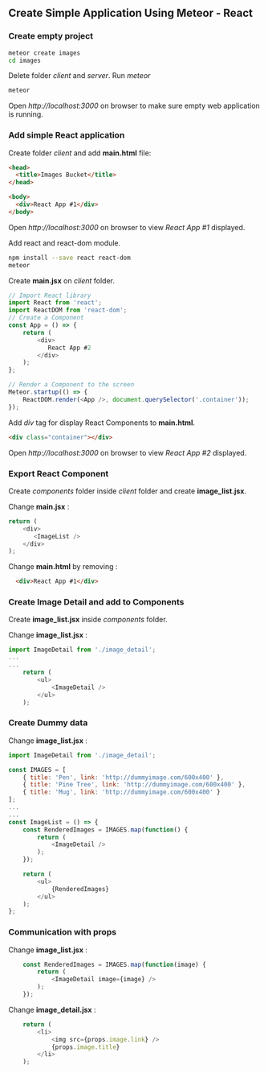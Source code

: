 ## Create Simple Application Using Meteor - React

### Create empty project  
```bash
meteor create images
cd images
```  
Delete folder _client_ and _server_. Run _meteor_
```bash
meteor
```
Open _http://localhost:3000_ on browser to make sure empty web application is running.

### Add simple React application  
Create folder _client_ and add **main.html** file:
```html
<head>
  <title>Images Bucket</title>
</head>

<body>
  <div>React App #1</div>
</body>
```
 Open _http://localhost:3000_ on browser to view _React App #1_ displayed.
 
 Add react and react-dom module.
 ```bash
 npm install --save react react-dom
 meteor
 ``` 
 Create **main.jsx** on _client_ folder.
 ```js
 // Import React library
import React from 'react';
import ReactDOM from 'react-dom';
 // Create a Component
 const App = () => {
     return (
         <div>
            React App #2
         </div>
     );
 };

 // Render a Component to the screen
 Meteor.startup(() => {
     ReactDOM.render(<App />, document.querySelector('.container'));
 });
 ```
 Add _div_ tag for display React Components to **main.html**.
 ```html
 <div class="container"></div>
 ``` 
 Open _http://localhost:3000_ on browser to view _React App #2_ displayed.
 
### Export React Component  
Create _components_ folder inside _client_ folder and create **image_list.jsx**.

Change **main.jsx** :
```javascript
return (
    <div>
       <ImageList />
    </div>
);
```
Change **main.html** by removing :
```html
  <div>React App #1</div>
```

### Create Image Detail and add to Components  
Create **image_list.jsx** inside _components_ folder.

Change **image_list.jsx** :
```js
import ImageDetail from './image_detail';
...
...
    return (
        <ul>
            <ImageDetail />
        </ul>
    );
``` 

### Create Dummy data
Change **image_list.jsx** :
```js
import ImageDetail from './image_detail';

const IMAGES = [
    { title: 'Pen', link: 'http://dummyimage.com/600x400' },
    { title: 'Pine Tree', link: 'http://dummyimage.com/600x400' },
    { title: 'Mug', link: 'http://dummyimage.com/600x400' }
];
...
...
const ImageList = () => {
    const RenderedImages = IMAGES.map(function() {
        return (
            <ImageDetail />
        );
    });

    return (
        <ul>
            {RenderedImages}
        </ul>
    );
};
```

### Communication with props
Change **image_list.jsx** :
```js
    const RenderedImages = IMAGES.map(function(image) {
        return (
            <ImageDetail image={image} />
        );
    });
```
Change **image_detail.jsx** :
```js
    return (
        <li>
            <img src={props.image.link} />
            {props.image.title}
        </li>
    );
```
